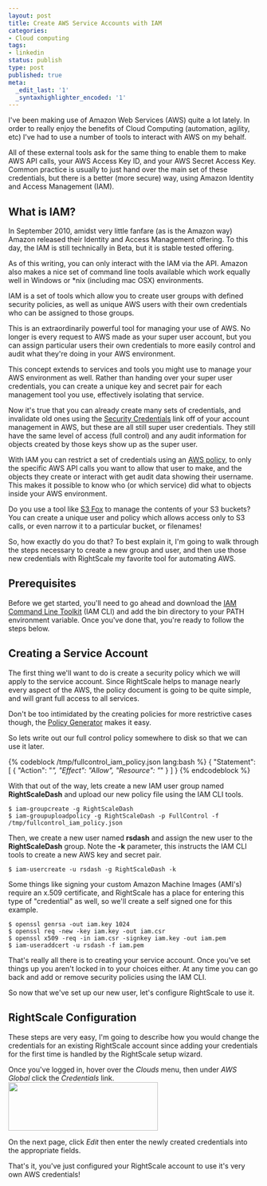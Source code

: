 ```yaml
---
layout: post
title: Create AWS Service Accounts with IAM
categories:
- Cloud computing
tags:
- linkedin
status: publish
type: post
published: true
meta:
  _edit_last: '1'
  _syntaxhighlighter_encoded: '1'
---
```

I've been making use of Amazon Web Services (AWS) quite a lot lately.  In order to really enjoy the benefits of Cloud Computing (automation, agility, etc) I've had to use a number of tools to interact with AWS on my behalf.

All of these external tools ask for the same thing to enable them to make AWS API calls, your AWS Access Key ID, and your AWS Secret Access Key.  Common practice is usually to just hand over the main set of these credentials, but there is a better (more secure) way, using Amazon Identity and Access Management (IAM).
<!--more-->

<h2>What is IAM?</h2>
In September 2010, amidst very little fanfare (as is the Amazon way) Amazon released their Identity and Access Management offering.  To this day, the IAM is still technically in Beta, but it is stable tested offering.

As of this writing, you can only interact with the IAM via the API.  Amazon also makes a nice set of command line tools available which work equally well in Windows or *nix (including mac OSX) environments.

IAM is a set of tools which allow you to create user groups with defined security policies, as well as unique AWS users with their own credentials who can be assigned to those groups.

This is an extraordinarily powerful tool for managing your use of AWS.  No longer is every request to AWS made as your super user account, but you can assign particular users their own credentials to more easily control and audit what they're doing in your AWS environment.

This concept extends to services and tools you might use to manage your AWS environment as well.  Rather than handing over your super user credentials, you can create a unique key and secret pair for each management tool you use, effectively isolating that service.

Now it's true that you can already create many sets of credentials, and invalidate old ones using the <a href="http://aws-portal.amazon.com/gp/aws/developer/account/index.html?action=access-key">Security Credentials</a> link off of your account management in AWS, but these are all still super user credentials.  They still have the same level of access (full control) and any audit information for objects created by those keys show up as the super user.

With IAM you can restrict a set of credentials using an <a href="http://awspolicygen.s3.amazonaws.com/policygen.html">AWS policy</a>, to only the specific AWS API calls you want to allow that user to make, and the objects they create or interact with get audit data showing their username.  This makes it possible to know who (or which service) did what to objects inside your AWS environment.

Do you use a tool like <a href="https://addons.mozilla.org/en-US/firefox/addon/amazon-s3-organizers3fox/">S3 Fox</a> to manage the contents of your S3 buckets?  You can create a unique user and policy which allows access only to S3 calls, or even narrow it to a particular bucket, or filenames!

So, how exactly do you do that?  To best explain it, I'm going to walk through the steps necessary to create a new group and user, and then use those new credentials with RightScale my favorite tool for automating AWS.

<h2>Prerequisites</h2>
Before we get started, you'll need to go ahead and download the <a href="http://aws.amazon.com/developertools/AWS-Identity-and-Access-Management/4143">IAM Command Line Toolkit</a> (IAM CLI) and add the bin directory to your PATH environment variable.  Once you've done that, you're ready to follow the steps below.

<h2>Creating a Service Account</h2>
The first thing we'll want to do is create a security policy which we will apply to the service account.  Since RightScale helps to manage nearly every aspect of the AWS, the policy document is going to be quite simple, and will grant full access to all services.

Don't be too intimidated by the creating policies for more restrictive cases though, the <a href="http://awspolicygen.s3.amazonaws.com/policygen.html">Policy Generator</a> makes it easy.

So lets write out our full control policy somewhere to disk so that we can use it later.

{% codeblock /tmp/fullcontrol_iam_policy.json lang:bash %}
{
  "Statement": [
    {
      "Action": "*",
      "Effect": "Allow",
      "Resource": "*"
    }
  ]
}
{% endcodeblock %}


With that out of the way, lets create a new IAM user group named <strong>RightScaleDash</strong> and upload our new policy file using the IAM CLI tools.

```
$ iam-groupcreate -g RightScaleDash
$ iam-groupuploadpolicy -g RightScaleDash -p FullControl -f /tmp/fullcontrol_iam_policy.json
```


Then, we create a new user named <strong>rsdash</strong> and assign the new user to the <strong>RightScaleDash</strong> group.  Note the <strong>-k</strong> parameter, this instructs the IAM CLI tools to create a new AWS key and secret pair.

```
$ iam-usercreate -u rsdash -g RightScaleDash -k
```


Some things like signing your custom Amazon Machine Images (AMI's) require an x.509 certificate, and RightScale has a place for entering this type of "credential" as well, so we'll create a self signed one for this example.

```
$ openssl genrsa -out iam.key 1024
$ openssl req -new -key iam.key -out iam.csr
$ openssl x509 -req -in iam.csr -signkey iam.key -out iam.pem
$ iam-useraddcert -u rsdash -f iam.pem
```


That's really all there is to creating your service account.  Once you've set things up you aren't locked in to your choices either.  At any time you can go back and add or remove security policies using the IAM CLI.

So now that we've set up our new user, let's configure RightScale to use it.

<h2>RightScale Configuration</h2>
These steps are very easy, I'm going to describe how you would change the credentials for an existing RightScale account since adding your credentials for the first time is handled by the RightScale setup wizard.

Once you've logged in, hover over the <em>Clouds</em> menu, then under <em>AWS Global</em> click the <em>Credentials</em> link.
<a href="http://www.nslms.com/wp-content/Screen-shot-2011-03-21-at-3.21.13-PM.png"><img src="http://www.nslms.com/wp-content/Screen-shot-2011-03-21-at-3.21.13-PM-300x97.png" alt="" title="Screen shot 2011-03-21 at 3.21.13 PM" width="300" height="97" class="size-medium wp-image-1168" /></a>

On the next page, click <em>Edit</em> then enter the newly created credentials into the appropriate fields.

That's it, you've just configured your RightScale account to use it's very own AWS credentials!
